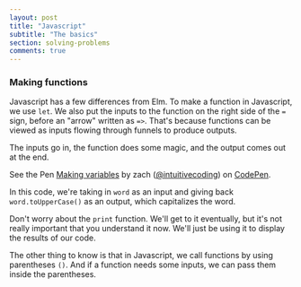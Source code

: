 ```yaml
---
layout: post
title: "Javascript"
subtitle: "The basics"
section: solving-problems
comments: true
---
```


### Making functions

Javascript has a few differences from Elm. To make a function in Javascript, we use `let`. We also put the inputs to the function on the right side of the `=` sign, before an "arrow" written as `=>`. That's because functions can be viewed as inputs flowing through funnels to produce outputs.

The inputs go in, the function does some magic, and the output comes out at the end.

<p data-height="100" data-theme-id="27358" data-slug-hash="ggmVJN" data-default-tab="js,result" data-user="intuitivecoding" data-embed-version="2" data-pen-title="Making variables" data-editable="true" class="codepen">See the Pen <a href="http://codepen.io/intuitivecoding/pen/ggmVJN/">Making variables</a> by zach (<a href="http://codepen.io/intuitivecoding">@intuitivecoding</a>) on <a href="http://codepen.io">CodePen</a>.</p>
<script async src="https://production-assets.codepen.io/assets/embed/ei.js"></script>

In this code, we're taking in `word` as an input and giving back `word.toUpperCase()` as an output, which capitalizes the word.

Don't worry about the `print` function. We'll get to it eventually, but it's not really important that you understand it now. We'll just be using it to display the results of our code.

The other thing to know is that in Javascript, we call functions by using parentheses `()`. And if a function needs some inputs, we can pass them inside the parentheses.

